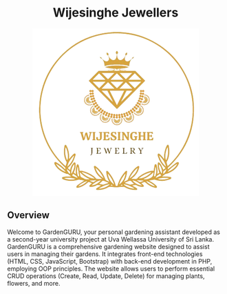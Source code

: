 <div align="center">

# Wijesinghe Jewellers

</div>

<p align="center">
  <img src="https://github.com/MigaraThiyunuwan/Wijesinghe_Jewellers/blob/main/public/images/logo_no_bg.png" alt="Logo">
</p>


## Overview
Welcome to GardenGURU, your personal gardening assistant developed as a second-year university project at Uva Wellassa University of Sri Lanka.
GardenGURU is a comprehensive gardening website designed to assist users in managing their gardens. It integrates front-end technologies (HTML, CSS, JavaScript, Bootstrap) with back-end development in PHP, employing OOP principles. The website allows users to perform essential CRUD operations (Create, Read, Update, Delete) for managing plants, flowers, and more.
